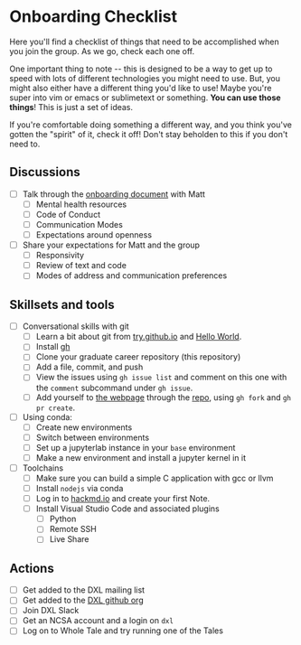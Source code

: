 # Onboarding Checklist

Here you'll find a checklist of things that need to be accomplished when you
join the group.  As we go, check each one off.

One important thing to note -- this is designed to be a way to get up to speed
with lots of different technologies you might need to use.  But, you might also
either have a different thing you'd like to use!  Maybe you're super into vim
or emacs or sublimetext or something.  **You can use those things**!  This is
just a set of ideas.

If you're comfortable doing something a different way, and you think you've
gotten the "spirit" of it, check it off!  Don't stay beholden to this if you
don't need to.

## Discussions

 - [ ] Talk through the [onboarding document](https://dxl.ncsa.illinois.edu/docs/checklist.html) with Matt
    - [ ] Mental health resources
    - [ ] Code of Conduct
    - [ ] Communication Modes
    - [ ] Expectations around openness
 - [ ] Share your expectations for Matt and the group
    - [ ] Responsivity
    - [ ] Review of text and code
    - [ ] Modes of address and communication preferences

## Skillsets and tools

 - [ ] Conversational skills with git
    - [ ] Learn a bit about git from [try.github.io](https://try.github.io/) and [Hello World](https://guides.github.com/activities/hello-world/).
    - [ ] Install [gh](https://github.com/cli/cli)
    - [ ] Clone your graduate career repository (this repository)
    - [ ] Add a file, commit, and push
    - [ ] View the issues using `gh issue list` and comment on this one with the `comment` subcommand under `gh issue`.
    - [ ] Add yourself to [the webpage](https://data-exp-lab.github.io/) through the [repo](https://github.com/data-exp-lab/data-exp-lab.github.io/), using `gh fork` and `gh pr create`.
 - [ ] Using conda:
    - [ ] Create new environments
    - [ ] Switch between environments
    - [ ] Set up a jupyterlab instance in your `base` environment
    - [ ] Make a new environment and install a jupyter kernel in it
 - [ ] Toolchains
    - [ ] Make sure you can build a simple C application with gcc or llvm
    - [ ] Install `nodejs` via conda
    - [ ] Log in to [hackmd.io](https://hackmd.io/) and create your first Note.
    - [ ] Install Visual Studio Code and associated plugins
       - [ ] Python
       - [ ] Remote SSH
       - [ ] Live Share

## Actions

 - [ ] Get added to the DXL mailing list
 - [ ] Get added to the [DXL github org](https://github.com/data-exp-lab/)
 - [ ] Join DXL Slack
 - [ ] Get an NCSA account and a login on `dxl`
 - [ ] Log on to Whole Tale and try running one of the Tales
